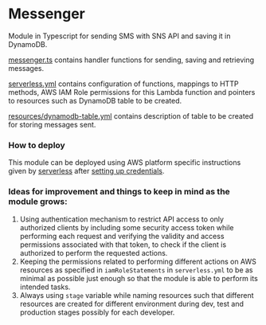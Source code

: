 # Messenger
Module in Typescript for sending SMS with SNS API and saving it in DynamoDB.

[messenger.ts](https://github.com/patelatharva/messenger/blob/master/messenger.ts) contains handler functions for sending, saving and retrieving messages.

[serverless.yml](https://github.com/patelatharva/messenger/blob/master/serverless.yml) contains configuration of functions, mappings to HTTP methods, AWS IAM Role permissions for this Lambda function and pointers to resources such as DynamoDB table to be created.

[resources/dynamodb-table.yml](https://github.com/patelatharva/messenger/blob/master/resources/dynamodb-table.yml) contains description of table to be created for storing messages sent.

### How to deploy
This module can be deployed using AWS platform specific instructions given by [serverless](https://serverless.com/framework/docs/providers/aws/guide/deploying/) after [setting up credentials](https://serverless.com/framework/docs/providers/aws/guide/credentials/).

### Ideas for improvement and things to keep in mind as the module grows:
1. Using authentication mechanism to restrict API access to only authorized clients by including some security access token while performing each request and verifying the validity and access permissions associated with that token, to check if the client is authorized to perform the requested actions.
2. Keeping the permissions related to performing different actions on AWS resources as specified in `iamRoleStatements` in `serverless.yml` to be as minimal as possible just enough so that the module is able to perform its intended tasks.
3. Always using `stage` variable while naming resources such that different resources are created for different environment during dev, test and production stages possibly for each developer.
